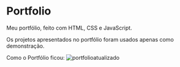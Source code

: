 # Portfolio   
 Meu portfólio, feito com HTML, CSS e JavaScript.
    
 Os projetos apresentados no portfólio foram usados apenas como demonstração.
 
Como o Portfólio ficou:
![portfolioatualizado](https://github.com/EduardaSantosDiniz/Portfolio/assets/141766958/62c53db8-911b-48a2-a5a4-11b8766dfbc3)







